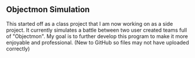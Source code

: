## Objectmon Simulation
This started off as a class project that I am now working on as a side project.
It currently simulates a battle between two user created teams full of "Objectmon".
My goal is to further develop this program to make it more enjoyable and professional.
(New to GitHub so files may not have uploaded correctly)
